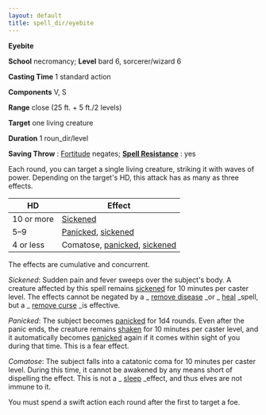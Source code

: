 ```yaml
---
layout: default
title: spell_dir/eyebite
---
```

 **Eyebite**

**School** necromancy; **Level** bard 6, sorcerer/wizard 6

**Casting Time** 1 standard action

**Components** V, S

**Range** close (25 ft. + 5 ft./2 levels)

**Target** one living creature

**Duration** 1 roun_dir/level

**Saving Throw** : [Fortitude](../combat#_fortitude) negates; **[Spell Resistance](../glossary#_spell-resistance)** : yes

Each round, you can target a single living creature, striking it with waves of power. Depending on the target's HD, this attack has as many as three effects.

| HD | Effect |
| --- | --- |
| 10 or more | [Sickened](../glossary#_sickened) |
| 5–9 | [Panicked](../glossary#_panicked), [sickened](../glossary#_sickened) |
| 4 or less | Comatose, [panicked](../glossary#_panicked), [sickened](../glossary#_sickened) |

The effects are cumulative and concurrent.

_Sickened_: Sudden pain and fever sweeps over the subject's body. A creature affected by this spell remains [sickened](../glossary#_sickened) for 10 minutes per caster level. The effects cannot be negated by a _ [remove disease](removeDisease#_remove-disease) _or _ [heal](heal#_heal) _spell, but a _ [remove curse](removeCurse#_remove-curse) _is effective.

_Panicked_: The subject becomes [panicked](../glossary#_panicked) for 1d4 rounds. Even after the panic ends, the creature remains [shaken](../glossary#_shaken) for 10 minutes per caster level, and it automatically becomes [panicked](../glossary#_panicked) again if it comes within sight of you during that time. This is a fear effect.

_Comatose_: The subject falls into a catatonic coma for 10 minutes per caster level. During this time, it cannot be awakened by any means short of dispelling the effect. This is not a _ [sleep](sleep#_sleep) _effect, and thus elves are not immune to it.

You must spend a swift action each round after the first to target a foe.

